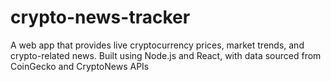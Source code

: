 # crypto-news-tracker
A web app that provides live cryptocurrency prices, market trends, and crypto-related news. Built using Node.js and React, with data sourced from CoinGecko and CryptoNews APIs
